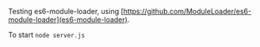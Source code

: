 Testing es6-module-loader, using [https://github.com/ModuleLoader/es6-module-loader](es6-module-loader).

To start `node server.js`
